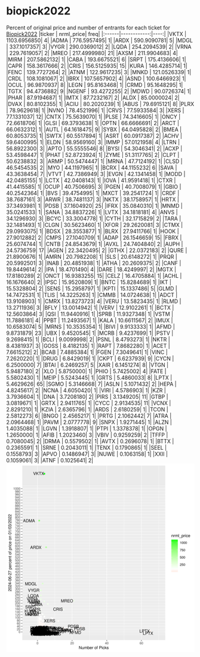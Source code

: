 # biopick2022
Percent of original price and number of entrants for each ticket for [Biopick2022](https://twitter.com/hashtag/Biopick2022)
|ticker |   nrml_price| freq|
|:------|------------:|----:|
|VKTX   | 1103.6956850|    4|
|ADMA   |  776.5957495|    1|
|ARDX   |  590.9090781|    5|
|MDGL   |  337.1017357|    3|
|VYGR   |  290.0369012|    2|
|LQDA   |  254.2094539|    2|
|VRNA   |  229.7619057|    2|
|MREO   |  217.4999980|   21|
|AXSM   |  211.9904683|    4|
|MIRM   |  207.5862132|    1|
|CABA   |  193.6675521|    6|
|SRPT   |  175.4136606|    1|
|CAPR   |  158.3617666|    2|
|CRIS   |  156.5125935|   15|
|KURA   |  146.4285714|    1|
|FENC   |  139.7727264|    2|
|ATNM   |  122.9617235|    3|
|MNKD   |  121.0526339|    1|
|CRDL   |  108.1081067|    2|
|IBRX   |  107.5657902|    4|
|ASND   |  100.6466923|    1|
|OCUL   |   96.9870937|    8|
|LEGN   |   95.8163468|    1|
|CRMD   |   95.1648295|    1|
|TGTX   |   94.4736882|    9|
|NGENF  |   93.4272255|    2|
|MDWD   |   90.0726374|    1|
|PHAR   |   87.9194687|    1|
|IMTX   |   87.7232167|    2|
|ALDX   |   85.0000024|    2|
|DVAX   |   80.8102355|    1|
|ACIU   |   80.2020239|    1|
|ABUS   |   79.6915121|    8|
|PLRX   |   78.9629618|    1|
|NVNO   |   78.4521996|    1|
|CRVS   |   77.5933584|    3|
|XERS   |   77.1331037|   12|
|CNTX   |   75.5639070|    1|
|PLSE   |   74.3416605|    1|
|ONCY   |   72.6618706|    1|
|GLSI   |   69.3793638|    1|
|OPTN   |   66.6666691|    2|
|ARCT   |   66.0632312|    1|
|AUTL   |   64.1618475|    9|
|SYBX   |   64.0495828|    2|
|BMEA   |   60.8053735|    1|
|SWTX   |   60.5517894|    1|
|ASRT   |   60.0917387|    2|
|ACHV   |   59.6400995|    1|
|ELDN   |   58.9569160|    3|
|IMMP   |   57.0121958|    4|
|LTRN   |   56.8922300|    3|
|APTO   |   55.5555546|    8|
|BYSI   |   54.3046341|    2|
|ACXP   |   53.4598447|    1|
|PHAT   |   52.8723924|    1|
|ZYME   |   51.3117765|    2|
|CLPT   |   50.6238832|    3|
|ARMP   |   50.5474447|    1|
|MRNA   |   47.7124192|    1|
|CLSD   |   46.5454535|    2|
|MYO    |   44.1197965|    1|
|BCRX   |   44.1155232|    6|
|SAVA   |   43.3638454|    7|
|VTVT   |   42.7386949|    3|
|EVGN   |   42.1341458|    1|
|MODD   |   42.0485155|    1|
|LCTX   |   42.0408143|    1|
|IOVA   |   41.9591418|    1|
|CTXR   |   41.4415585|    1|
|OCUP   |   40.7506695|    3|
|PGEN   |   40.7008079|    1|
|GBIO   |   40.2542364|    1|
|BVS    |   39.4754995|    1|
|MXCT   |   39.2541724|    1|
|CRDF   |   38.7687161|    3|
|ARWR   |   38.7481137|    3|
|NKTX   |   38.1758957|    1|
|HRTX   |   37.3493981|    1|
|PDSB   |   37.1604920|   25|
|IFRX   |   35.0840310|    1|
|MNMD   |   35.0241533|    1|
|SANA   |   34.8837226|    1|
|LVTX   |   34.1818181|    4|
|ANVS   |   34.1296930|    3|
|BCYC   |   33.3004778|    1|
|CYTH   |   32.1715829|    2|
|TARA   |   32.1481493|    1|
|CLGN   |   30.5623460|    1|
|XFOR   |   29.2620081|    3|
|CTMX   |   29.0993075|    1|
|BDSX   |   28.3553877|    1|
|BLRX   |   27.9411766|    1|
|HOOK   |   27.9012882|    2|
|CMPS   |   27.1040709|    1|
|ADAP   |   26.1546659|   15|
|FBRX   |   25.6074744|    1|
|CNTB   |   24.8543679|    1|
|AVXL   |   24.7404840|    2|
|AUPH   |   24.5736759|   17|
|AGEN   |   22.3420495|    2|
|GTHX   |   22.0372183|    2|
|QURE   |   21.8900676|    1|
|AMRN   |   20.7982208|    1|
|SLS    |   20.6148272|    1|
|PRQR   |   20.5992501|    3|
|INAB   |   20.4851938|    1|
|ATHA   |   20.2609375|    2|
|CANF   |   19.8449614|    2|
|IPA    |   18.4701490|    4|
|DARE   |   18.4249997|    2|
|MGTX   |   17.8180289|    2|
|ONCT   |   16.9383255|   15|
|CELZ   |   16.4705884|    1|
|ACHL   |   16.1676640|    2|
|IPSC   |   15.9520809|    1|
|BNTC   |   15.8284689|    1|
|IKT    |   15.5328804|    2|
|SENS   |   15.2958797|    1|
|KPTI   |   15.1337486|    5|
|GLMD   |   14.7472531|    1|
|TLIS   |   14.3225263|    1|
|CMMB   |   14.0724638|    1|
|ADCT   |   13.9108903|    1|
|CMRX   |   13.8273723|    4|
|VERU   |   13.5823435|    1|
|RLMD   |   13.2711936|    3|
|BFLY   |   13.0014942|    1|
|VERV   |   12.9102261|    1|
|BCTX   |   12.5603864|    3|
|QSI    |   11.9440916|    1|
|SPRB   |   11.9327348|    1|
|VSTM   |   11.7886181|    4|
|PPBT   |   11.2493567|    1|
|KALA   |   10.6611567|    2|
|IMUX   |   10.6583074|    5|
|MRNS   |   10.3535354|    1|
|BIVI   |    9.9133333|    1|
|AFMD   |    9.8731879|   23|
|UBX    |    9.4520545|    1|
|MCRB   |    9.4237699|    1|
|PSTV   |    9.2698415|    1|
|BCLI   |    9.0099998|    2|
|PSNL   |    8.4793273|    1|
|NKTR   |    8.4381937|    3|
|GOSS   |    8.4182135|    1|
|RAPT   |    7.8682280|    1|
|ACET   |    7.6615212|    2|
|BCAB   |    7.4885384|    1|
|FGEN   |    7.3049641|    1|
|VINC   |    7.2620220|    1|
|DRUG   |    6.8429019|    1|
|CKPT   |    6.6237939|    9|
|CYCN   |    6.2500000|    7|
|BTAI   |    6.2469257|    5|
|XAIR   |    6.1451274|    8|
|VTGN   |    5.9487180|    2|
|XLO    |    5.8750000|    1|
|PHIO   |    5.7425002|    4|
|FATE   |    5.5802430|    1|
|MEIP   |    5.5243445|    1|
|GRTS   |    5.4860033|    8|
|LPTX   |    5.4629626|   65|
|SGMO   |    5.3146668|    7|
|ASLN   |    5.1071432|    2|
|HEPA   |    4.8245617|    2|
|NCNA   |    4.6050420|    1|
|VIRI   |    4.5786903|    1|
|KZR    |    3.7936604|    1|
|DNA    |    3.7208180|    2|
|PIRS   |    3.1349205|   11|
|GTBP   |    3.0819671|    1|
|GRTX   |    2.9411765|    1|
|CYCC   |    2.9134535|   11|
|VCNX   |    2.8291210|    1|
|KZIA   |    2.6365796|    1|
|ARDS   |    2.6180259|    1|
|TCON   |    2.5812273|    6|
|BNGO   |    2.4565217|    1|
|PRTG   |    2.1062442|    7|
|ATRA   |    2.0964468|    1|
|PAVM   |    2.0777778|    9|
|SNPX   |    1.9271445|    1|
|ALZN   |    1.4035088|    1|
|LGVN   |    1.3918807|    1|
|PTPI   |    1.3378378|    1|
|OPGN   |    1.2650000|    1|
|AFIB   |    1.2023460|    3|
|VBIV   |    0.9259259|    2|
|TFFP   |    0.7080045|    2|
|DRMA   |    0.5579502|    1|
|AVTX   |    0.2696078|    1|
|BTTX   |    0.2365591|    1|
|SRNE   |    0.2043011|    1|
|TENX   |    0.1790865|    1|
|SEEL   |    0.1558793|    3|
|APVO   |    0.1486947|    3|
|NUWE   |    0.1063158|    1|
|XXII   |    0.1059061|    3|
|ATNF   |    0.1025641|    2|
![retvspicks](biopicks.png?raw=true)
